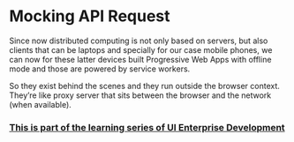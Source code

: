 # Mocking API Request
Since now distributed computing is not only based on servers, but also clients that can be laptops and specially for our case mobile phones, we can now for these latter devices built Progressive Web Apps with offline mode and those are powered by service workers.

So they exist behind the scenes and they run outside the browser context. They’re like proxy server that sits between the browser and the network (when available).

### [This is part of the learning series of UI Enterprise Development](https://youtu.be/69AbnrK6yPg)